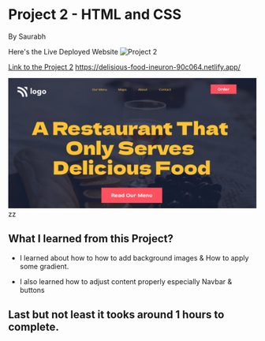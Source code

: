 
# Project 2 - HTML and CSS 

By Saurabh

Here's the Live Deployed Website ![Project 2](https://img.shields.io/badge/Project-2-brightgreen)

[Link to the Project 2]("https://delisious-food-ineuron-90c064.netlify.app/")
https://delisious-food-ineuron-90c064.netlify.app/

![Completed Website](./assets/thumbnail.png)
zz
## What I learned from this Project?

- I learned about how to how to add background images & How to apply some gradient.

- I also learned how to adjust content
properly especially Navbar & buttons


## Last but not least it tooks around 1 hours to complete.
